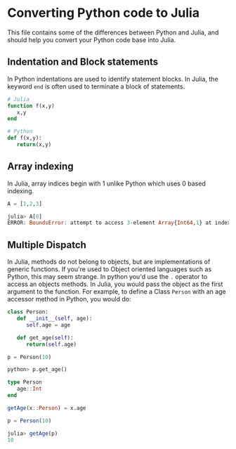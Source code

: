 # Converting Python code to Julia

This file contains some of the differences between Python and Julia, and should help you convert your Python code base into Julia.

## Indentation and Block statements

In Python indentations are used to identify statement blocks. In Julia, the keyword `end` is often used to terminate a block of statements.

```julia
# Julia
function f(x,y)
   x,y
end
```

```python
# Python
def f(x,y):
   return(x,y)

```

## Array indexing

In Julia, array indices begin with 1 unlike Python which uses 0 based indexing.

```julia
A = [1,2,3]

julia> A[0]
ERROR: BoundsError: attempt to access 3-element Array{Int64,1} at index [0]
```

## Multiple Dispatch

In Julia, methods do not belong to objects, but are implementations of generic functions. If you're used to Object oriented languages such as Python, this may seem strange. In python you'd use the `.` operator to access an objects methods. In Julia, you would pass the object as the first argument to the function. For example, to define a Class `Person` with an age accessor method in Python, you would do:

```python
class Person:
   def __init__(self, age):
      self.age = age

   def get_age(self):
      return(self.age)

p = Person(10)

python> p.get_age()
```

```julia
type Person
   age::Int
end

getAge(x::Person) = x.age

p = Person(10)

julia> getAge(p)
10
```
